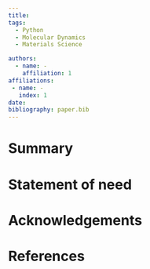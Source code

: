 ```yaml
---
title:
tags:
  - Python
  - Molecular Dynamics
  - Materials Science

authors:
  - name: -
    affiliation: 1
affiliations:
 - name: -
   index: 1
date: 
bibliography: paper.bib
---
```


# Summary

# Statement of need

# Acknowledgements


# References